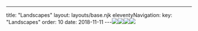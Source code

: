 ---
title: "Landscapes"
layout: layouts/base.njk
eleventyNavigation:
  key: "Landscapes"
  order: 10
date: 2018-11-11
---![](http://images.squarespace-cdn.com/content/v1/570e284d4c2f85f6fd8df7c9/1541462553048-PCGS268XLBLQIX3TOFDU/Yestreen+400.png)![](http://images.squarespace-cdn.com/content/v1/570e284d4c2f85f6fd8df7c9/1541462555320-Y9NKEV8RE0MTRVAMCZHQ/Werewolf+400.png)![](http://images.squarespace-cdn.com/content/v1/570e284d4c2f85f6fd8df7c9/1541462548643-KCCQ203AKBEF1XALSB35/Out+on+a+Limb+400.png)![](https://s3.eu-west-1.amazonaws.com/jessicaakerman.com/FINAL_ARCADIAN_LANDSCAPE__PALESTINE_.jpg)